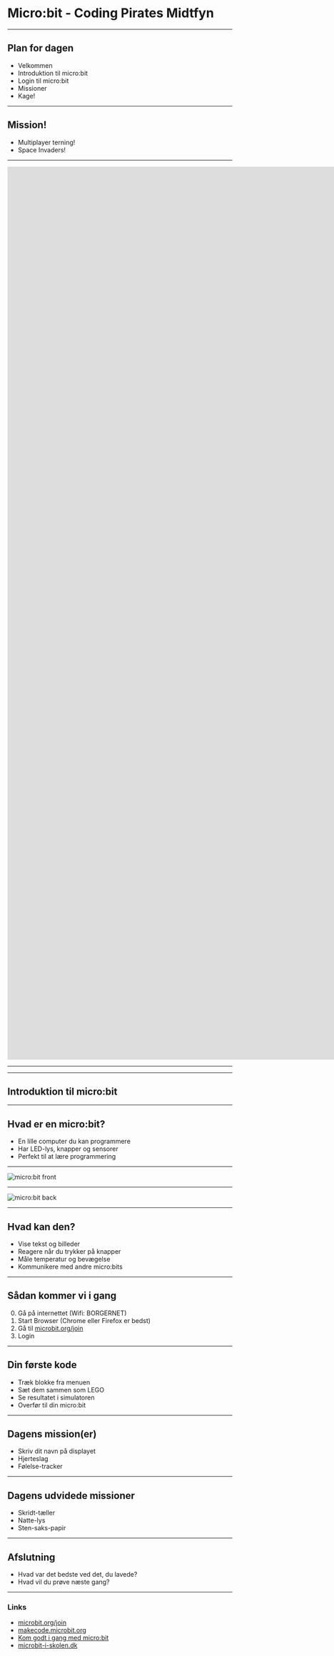 # Micro:bit - Coding Pirates Midtfyn

---

## Plan for dagen

- Velkommen
- Introduktion til micro:bit
- Login til micro:bit
- Missioner
- Kage!

---

## Mission!

- Multiplayer terning!
- Space Invaders!

---

<iframe width="1900" height="2000" src="https://www.youtube.com/embed/twmWOseADQQ" title="YouTube video player" frameborder="0" allow="accelerometer; autoplay; clipboard-write; encrypted-media; gyroscope; picture-in-picture" allowfullscreen>
</iframe>

---

<!-- .slide: data-background="images/kogeplade.png" -->

---

## Introduktion til micro:bit

---

## Hvad er en micro:bit?

- En lille computer du kan programmere
- Har LED-lys, knapper og sensorer
- Perfekt til at lære programmering

---

![micro:bit front](images/microbitv1-front.png)

---

![micro:bit back](images/microbitv1-back.png)


---

## Hvad kan den?

- Vise tekst og billeder
- Reagere når du trykker på knapper
- Måle temperatur og bevægelse
- Kommunikere med andre micro:bits

---

## Sådan kommer vi i gang

0. Gå på internettet (Wifi: BORGERNET)
1. Start Browser (Chrome eller Firefox er bedst)
2. Gå til [microbit.org/join](https://microbit.org/join)
3. Login 

---

## Din første kode

- Træk blokke fra menuen
- Sæt dem sammen som LEGO
- Se resultatet i simulatoren
- Overfør til din micro:bit

---

## Dagens mission(er)

- Skriv dit navn på displayet
- Hjerteslag 
- Følelse-tracker

---

## Dagens udvidede missioner

- Skridt-tæller
- Natte-lys
- Sten-saks-papir

---

## Afslutning

- Hvad var det bedste ved det, du lavede?
- Hvad vil du prøve næste gang?

---

### Links

- [microbit.org/join](https://microbit.org/join)
- [makecode.microbit.org](https://makecode.microbit.org)
- [Kom godt i gang med micro:bit](https://cfumaker.dk/ressourcer/kom-godt-i-gang-med-microbit/)
- [microbit-i-skolen.dk](https://microbit-i-skolen.dk/439835492)
